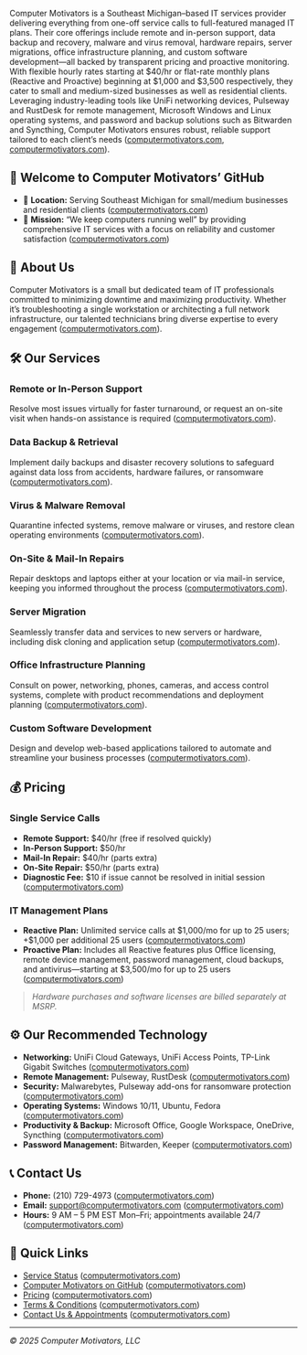 Computer Motivators is a Southeast Michigan–based IT services provider delivering everything from one-off service calls to full-featured managed IT plans. Their core offerings include remote and in-person support, data backup and recovery, malware and virus removal, hardware repairs, server migrations, office infrastructure planning, and custom software development—all backed by transparent pricing and proactive monitoring. With flexible hourly rates starting at \$40/hr or flat-rate monthly plans (Reactive and Proactive) beginning at \$1,000 and \$3,500 respectively, they cater to small and medium-sized businesses as well as residential clients. Leveraging industry-leading tools like UniFi networking devices, Pulseway and RustDesk for remote management, Microsoft Windows and Linux operating systems, and password and backup solutions such as Bitwarden and Syncthing, Computer Motivators ensures robust, reliable support tailored to each client’s needs ([computermotivators.com][1], [computermotivators.com][2]).

## 👋 Welcome to Computer Motivators’ GitHub

* 📍 **Location:** Serving Southeast Michigan for small/medium businesses and residential clients ([computermotivators.com][1])
* 🏢 **Mission:** “We keep computers running well” by providing comprehensive IT services with a focus on reliability and customer satisfaction ([computermotivators.com][1])

## 💼 About Us

Computer Motivators is a small but dedicated team of IT professionals committed to minimizing downtime and maximizing productivity. Whether it’s troubleshooting a single workstation or architecting a full network infrastructure, our talented technicians bring diverse expertise to every engagement ([computermotivators.com][1]).

## 🛠️ Our Services

### Remote or In-Person Support

Resolve most issues virtually for faster turnaround, or request an on-site visit when hands-on assistance is required ([computermotivators.com][1]).

### Data Backup & Retrieval

Implement daily backups and disaster recovery solutions to safeguard against data loss from accidents, hardware failures, or ransomware ([computermotivators.com][1]).

### Virus & Malware Removal

Quarantine infected systems, remove malware or viruses, and restore clean operating environments ([computermotivators.com][1]).

### On-Site & Mail-In Repairs

Repair desktops and laptops either at your location or via mail-in service, keeping you informed throughout the process ([computermotivators.com][1]).

### Server Migration

Seamlessly transfer data and services to new servers or hardware, including disk cloning and application setup ([computermotivators.com][1]).

### Office Infrastructure Planning

Consult on power, networking, phones, cameras, and access control systems, complete with product recommendations and deployment planning ([computermotivators.com][1]).

### Custom Software Development

Design and develop web-based applications tailored to automate and streamline your business processes ([computermotivators.com][1]).

## 💰 Pricing

### Single Service Calls

* **Remote Support:** \$40/hr (free if resolved quickly)
* **In-Person Support:** \$50/hr
* **Mail-In Repair:** \$40/hr (parts extra)
* **On-Site Repair:** \$50/hr (parts extra)
* **Diagnostic Fee:** \$10 if issue cannot be resolved in initial session ([computermotivators.com][2])

### IT Management Plans

* **Reactive Plan:** Unlimited service calls at \$1,000/mo for up to 25 users; +\$1,000 per additional 25 users ([computermotivators.com][2])
* **Proactive Plan:** Includes all Reactive features plus Office licensing, remote device management, password management, cloud backups, and antivirus—starting at \$3,500/mo for up to 25 users ([computermotivators.com][2])

> *Hardware purchases and software licenses are billed separately at MSRP.*

## ⚙️ Our Recommended Technology

* **Networking:** UniFi Cloud Gateways, UniFi Access Points, TP-Link Gigabit Switches ([computermotivators.com][3])
* **Remote Management:** Pulseway, RustDesk ([computermotivators.com][3])
* **Security:** Malwarebytes, Pulseway add-ons for ransomware protection ([computermotivators.com][3])
* **Operating Systems:** Windows 10/11, Ubuntu, Fedora ([computermotivators.com][3])
* **Productivity & Backup:** Microsoft Office, Google Workspace, OneDrive, Syncthing ([computermotivators.com][3])
* **Password Management:** Bitwarden, Keeper ([computermotivators.com][3])

## 📞 Contact Us

* **Phone:** (210) 729-4973 ([computermotivators.com][1])
* **Email:** [support@computermotivators.com](mailto:support@computermotivators.com) ([computermotivators.com][1])
* **Hours:** 9 AM – 5 PM EST Mon–Fri; appointments available 24/7 ([computermotivators.com][1])

## 🔗 Quick Links

* [Service Status](https://status.computermotivators.com) ([computermotivators.com][1])
* [Computer Motivators on GitHub](https://github.com/computermotivators) ([computermotivators.com][1])
* [Pricing](https://computermotivators.com/learn-more) ([computermotivators.com][2])
* [Terms & Conditions](https://computermotivators.com/terms) ([computermotivators.com][4])
* [Contact Us & Appointments](https://computermotivators.com/contact-us) ([computermotivators.com][1])

---

*© 2025 Computer Motivators, LLC*

[1]: https://www.computermotivators.com/ "Computer Motivators, Managed IT Services"
[2]: https://computermotivators.com/learn-more "Pricing | Computer Motivators"
[3]: https://computermotivators.com/our-tech "Tech | Computer Motivators"
[4]: https://computermotivators.com/ "Computer Motivators, Managed IT Services"
